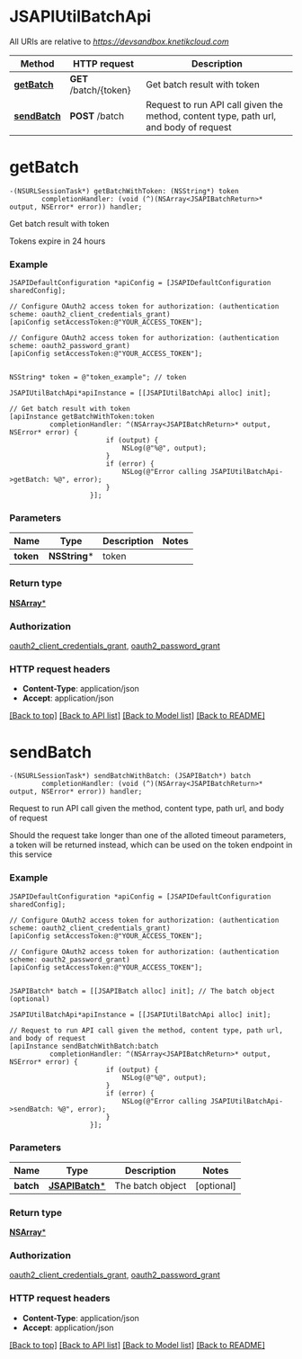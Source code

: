 # JSAPIUtilBatchApi

All URIs are relative to *https://devsandbox.knetikcloud.com*

Method | HTTP request | Description
------------- | ------------- | -------------
[**getBatch**](JSAPIUtilBatchApi.md#getbatch) | **GET** /batch/{token} | Get batch result with token
[**sendBatch**](JSAPIUtilBatchApi.md#sendbatch) | **POST** /batch | Request to run API call given the method, content type, path url, and body of request


# **getBatch**
```objc
-(NSURLSessionTask*) getBatchWithToken: (NSString*) token
        completionHandler: (void (^)(NSArray<JSAPIBatchReturn>* output, NSError* error)) handler;
```

Get batch result with token

Tokens expire in 24 hours

### Example 
```objc
JSAPIDefaultConfiguration *apiConfig = [JSAPIDefaultConfiguration sharedConfig];

// Configure OAuth2 access token for authorization: (authentication scheme: oauth2_client_credentials_grant)
[apiConfig setAccessToken:@"YOUR_ACCESS_TOKEN"];

// Configure OAuth2 access token for authorization: (authentication scheme: oauth2_password_grant)
[apiConfig setAccessToken:@"YOUR_ACCESS_TOKEN"];


NSString* token = @"token_example"; // token

JSAPIUtilBatchApi*apiInstance = [[JSAPIUtilBatchApi alloc] init];

// Get batch result with token
[apiInstance getBatchWithToken:token
          completionHandler: ^(NSArray<JSAPIBatchReturn>* output, NSError* error) {
                        if (output) {
                            NSLog(@"%@", output);
                        }
                        if (error) {
                            NSLog(@"Error calling JSAPIUtilBatchApi->getBatch: %@", error);
                        }
                    }];
```

### Parameters

Name | Type | Description  | Notes
------------- | ------------- | ------------- | -------------
 **token** | **NSString***| token | 

### Return type

[**NSArray<JSAPIBatchReturn>***](JSAPIBatchReturn.md)

### Authorization

[oauth2_client_credentials_grant](../README.md#oauth2_client_credentials_grant), [oauth2_password_grant](../README.md#oauth2_password_grant)

### HTTP request headers

 - **Content-Type**: application/json
 - **Accept**: application/json

[[Back to top]](#) [[Back to API list]](../README.md#documentation-for-api-endpoints) [[Back to Model list]](../README.md#documentation-for-models) [[Back to README]](../README.md)

# **sendBatch**
```objc
-(NSURLSessionTask*) sendBatchWithBatch: (JSAPIBatch*) batch
        completionHandler: (void (^)(NSArray<JSAPIBatchReturn>* output, NSError* error)) handler;
```

Request to run API call given the method, content type, path url, and body of request

Should the request take longer than one of the alloted timeout parameters, a token will be returned instead, which can be used on the token endpoint in this service

### Example 
```objc
JSAPIDefaultConfiguration *apiConfig = [JSAPIDefaultConfiguration sharedConfig];

// Configure OAuth2 access token for authorization: (authentication scheme: oauth2_client_credentials_grant)
[apiConfig setAccessToken:@"YOUR_ACCESS_TOKEN"];

// Configure OAuth2 access token for authorization: (authentication scheme: oauth2_password_grant)
[apiConfig setAccessToken:@"YOUR_ACCESS_TOKEN"];


JSAPIBatch* batch = [[JSAPIBatch alloc] init]; // The batch object (optional)

JSAPIUtilBatchApi*apiInstance = [[JSAPIUtilBatchApi alloc] init];

// Request to run API call given the method, content type, path url, and body of request
[apiInstance sendBatchWithBatch:batch
          completionHandler: ^(NSArray<JSAPIBatchReturn>* output, NSError* error) {
                        if (output) {
                            NSLog(@"%@", output);
                        }
                        if (error) {
                            NSLog(@"Error calling JSAPIUtilBatchApi->sendBatch: %@", error);
                        }
                    }];
```

### Parameters

Name | Type | Description  | Notes
------------- | ------------- | ------------- | -------------
 **batch** | [**JSAPIBatch***](JSAPIBatch.md)| The batch object | [optional] 

### Return type

[**NSArray<JSAPIBatchReturn>***](JSAPIBatchReturn.md)

### Authorization

[oauth2_client_credentials_grant](../README.md#oauth2_client_credentials_grant), [oauth2_password_grant](../README.md#oauth2_password_grant)

### HTTP request headers

 - **Content-Type**: application/json
 - **Accept**: application/json

[[Back to top]](#) [[Back to API list]](../README.md#documentation-for-api-endpoints) [[Back to Model list]](../README.md#documentation-for-models) [[Back to README]](../README.md)

